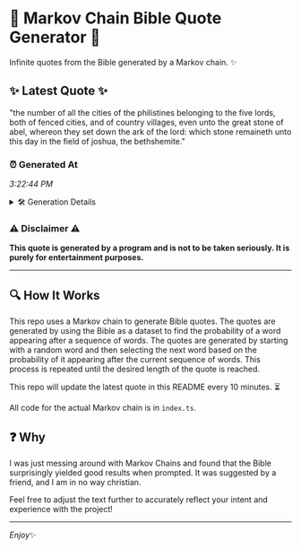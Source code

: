 # 📖 Markov Chain Bible Quote Generator 📖

Infinite quotes from the Bible generated by a Markov chain. ✨

## ✨ Latest Quote ✨
"the number of all the cities of the philistines belonging to the five lords, both of fenced cities, and of country villages, even unto the great stone of abel, whereon they set down the ark of the lord: which stone remaineth unto this day in the field of joshua, the bethshemite."

### ⏰ Generated At
*3:22:44 PM*

<details>
    <summary>🛠️ Generation Details</summary>
    <p>
        <strong>🌱 Seed:</strong> the<br>
        <strong>🔄 Iterations:</strong> 50<br>
        <strong>📜 Context History:</strong><br>[ the ]: number<br>[ the, number ]: of<br>[ the, number, of ]: all<br>[ the, number, of, all ]: the<br>[ the, number, of, all, the ]: cities<br>[ the, number, of, all, the, cities ]: of<br>[ number, of, all, the, cities, of ]: the<br>[ of, all, the, cities, of, the ]: philistines<br>[ all, the, cities, of, the, philistines ]: belonging<br>[ the, cities, of, the, philistines, belonging ]: to<br>[ cities, of, the, philistines, belonging, to ]: the<br>[ of, the, philistines, belonging, to, the ]: five<br>[ the, philistines, belonging, to, the, five ]: lords,<br>[ philistines, belonging, to, the, five, lords, ]: both<br>[ belonging, to, the, five, lords,, both ]: of<br>[ to, the, five, lords,, both, of ]: fenced<br>[ the, five, lords,, both, of, fenced ]: cities,<br>[ five, lords,, both, of, fenced, cities, ]: and<br>[ lords,, both, of, fenced, cities,, and ]: of<br>[ both, of, fenced, cities,, and, of ]: country<br>[ of, fenced, cities,, and, of, country ]: villages,<br>[ fenced, cities,, and, of, country, villages, ]: even<br>[ cities,, and, of, country, villages,, even ]: unto<br>[ and, of, country, villages,, even, unto ]: the<br>[ of, country, villages,, even, unto, the ]: great<br>[ country, villages,, even, unto, the, great ]: stone<br>[ villages,, even, unto, the, great, stone ]: of<br>[ even, unto, the, great, stone, of ]: abel,<br>[ unto, the, great, stone, of, abel, ]: whereon<br>[ the, great, stone, of, abel,, whereon ]: they<br>[ great, stone, of, abel,, whereon, they ]: set<br>[ stone, of, abel,, whereon, they, set ]: down<br>[ of, abel,, whereon, they, set, down ]: the<br>[ abel,, whereon, they, set, down, the ]: ark<br>[ whereon, they, set, down, the, ark ]: of<br>[ they, set, down, the, ark, of ]: the<br>[ set, down, the, ark, of, the ]: lord:<br>[ down, the, ark, of, the, lord: ]: which<br>[ the, ark, of, the, lord:, which ]: stone<br>[ ark, of, the, lord:, which, stone ]: remaineth<br>[ of, the, lord:, which, stone, remaineth ]: unto<br>[ the, lord:, which, stone, remaineth, unto ]: this<br>[ lord:, which, stone, remaineth, unto, this ]: day<br>[ which, stone, remaineth, unto, this, day ]: in<br>[ stone, remaineth, unto, this, day, in ]: the<br>[ remaineth, unto, this, day, in, the ]: field<br>[ unto, this, day, in, the, field ]: of<br>[ this, day, in, the, field, of ]: joshua,<br>[ day, in, the, field, of, joshua, ]: the<br>[ in, the, field, of, joshua,, the ]: bethshemite.<br>
    </p>
</details>

### ⚠️ Disclaimer ⚠️
**This quote is generated by a program and is not to be taken seriously. It is purely for entertainment purposes.**

---

## 🔍 How It Works

This repo uses a Markov chain to generate Bible quotes. The quotes are generated by using the Bible as a dataset to find the probability of a word appearing after a sequence of words. The quotes are generated by starting with a random word and then selecting the next word based on the probability of it appearing after the current sequence of words. This process is repeated until the desired length of the quote is reached.

This repo will update the latest quote in this README every 10 minutes. ⏳

All code for the actual Markov chain is in `index.ts`.

## ❓ Why

I was just messing around with Markov Chains and found that the Bible surprisingly yielded good results when prompted. 
It was suggested by a friend, and I am in no way christian.

Feel free to adjust the text further to accurately reflect your intent and experience with the project!

---

*Enjoy*✨
